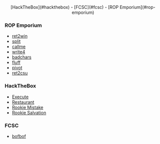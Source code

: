 <p align="center">
  [HackTheBox](#hackthebox) - [FCSC](#fcsc) - [ROP Emporium](#rop-emporium)
</p>



### ROP Emporium

- [ret2win](rop-emporium/ret2win)
- [split](rop-emporium/split)
- [callme](rop-emporium/callme)
- [write4](rop-emporium/write4)
- [badchars](rop-emporium/badchars)
- [fluff](rop-emporium/fluff)
- [pivot](rop-emporium/pivot)
- [ret2csu](rop-emporium/ret2csu)

### HackTheBox

- [Execute](hackthebox/execute)
- [Restaurant](hackthebox/restaurant)
- [Rookie Mistake](hackthebox/rookie-mistake)
- [Rookie Salvation](hackthebox/rookie-salvation)

### FCSC

- [bofbof](fcsc/bofbof)

